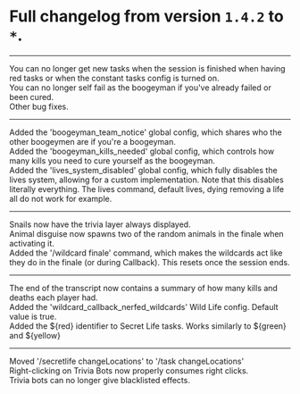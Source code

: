 # Full changelog from version `1.4.2` to `*`.

----------

You can no longer get new tasks when the session is finished when having red tasks or when the constant tasks config is turned on.<br>
You can no longer self fail as the boogeyman if you've already failed or been cured.<br>
Other bug fixes.

----------

Added the 'boogeyman_team_notice' global config, which shares who the other boogeymen are if you're a boogeyman.<br>
Added the 'boogeyman_kills_needed' global config, which controls how many kills you need to cure yourself as the boogeyman.<br>
Added the 'lives_system_disabled' global config, which fully disables the lives system, allowing for a custom implementation. Note that this disables literally everything. The lives command, default lives, dying removing a life all do not work for example.

----------

Snails now have the trivia layer always displayed.<br>
Animal disguise now spawns two of the random animals in the finale when activating it.<br>
Added the '/wildcard finale' command, which makes the wildcards act like they do in the finale (or during Callback). This resets once the session ends.

----------

The end of the transcript now contains a summary of how many kills and deaths each player had.<br>
Added the 'wildcard_callback_nerfed_wildcards' Wild Life config. Default value is true.<br>
Added the ${red} identifier to Secret Life tasks. Works similarly to ${green} and ${yellow}

----------

Moved '/secretlife changeLocations' to '/task changeLocations'<br>
Right-clicking on Trivia Bots now properly consumes right clicks.<br>
Trivia bots can no longer give blacklisted effects.